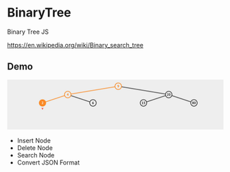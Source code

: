 # BinaryTree
Binary Tree JS

https://en.wikipedia.org/wiki/Binary_search_tree

## Demo
![Demo](bsc.jpg)
<br />

- Insert Node
- Delete Node
- Search Node
- Convert JSON Format

